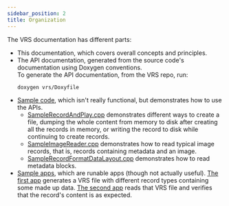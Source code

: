 ```yaml
---
sidebar_position: 2
title: Organization
---
```


The VRS documentation has different parts:
- This documentation, which covers overall concepts and principles.
- The API documentation, generated from the source code's documentation using Doxygen conventions.  
  To generate the API documentation, from the VRS repo, run:
   ```bash
   doxygen vrs/Doxyfile
   ```
- [Sample code](https://github.com/facebookresearch/vrs/tree/main/sample_code),
which isn't really functional, but demonstrates how to use the APIs.
  - [SampleRecordAndPlay.cpp](https://github.com/facebookresearch/vrs/blob/main/sample_code/SampleRecordAndPlay.cpp)
  demonstrates different ways to create a file, dumping the whole content from memory to disk after creating all the records in memory,
  or writing the record to disk while continuing to create records.
  - [SampleImageReader.cpp](https://github.com/facebookresearch/vrs/blob/main/sample_code/SampleImageReader.cpp)
  demonstrates how to read
  typical image records, that is, records containing metadata and an image.
  - [SampleRecordFormatDataLayout.cpp](https://github.com/facebookresearch/vrs/blob/main/sample_code/SampleRecordFormatDataLayout.cpp)
  demonstrates how to read metadata blocks.
- [Sample apps](https://github.com/facebookresearch/vrs/tree/main/sample_apps), which are runable apps (though not actually useful).
[The first app](https://github.com/facebookresearch/vrs/blob/main/sample_apps/SampleRecordingApp.cpp)
generates a VRS file with different record types containing some made up data.
[The second app](https://github.com/facebookresearch/vrs/blob/main/sample_apps/SamplePlaybackApp.cpp)
reads that VRS file and verifies that the record's content is as expected.
